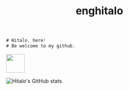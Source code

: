 <header>
  <h1 align="center">enghitalo</h1>
</header>

```v
# Hitalo, here!
# Be welcome to my github.
```

<a><img src="https://user-images.githubusercontent.com/63821277/185955184-5b12c60f-f976-4540-85e6-91a3d53b9e3e.png" height="50"></a>

![Hitalo's GitHub stats](https://github-readme-stats.vercel.app/api?username=enghitalo&show_icons=true&theme=radical)
